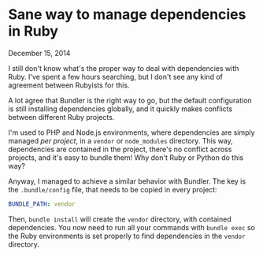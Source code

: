 # Sane way to manage dependencies in Ruby
December 15, 2014

I still don't know what's the proper way to deal with dependencies with
Ruby. I've spent a few hours searching, but I don't see any kind of
agreement between Rubyists for this.

A lot agree that Bundler is the right way to go, but the default
configuration is still installing dependencies globally, and it quickly
makes conflicts between different Ruby projects.

I'm used to PHP and Node.js environments, where dependencies are simply
managed *per project*, in a `vendor` or `node_modules` directory. This
way, dependencies are contained in the project, there's no conflict
across projects, and it's easy to bundle them! Why don't Ruby or Python
do this way?

Anyway, I managed to achieve a similar behavior with Bundler. The key is
the `.bundle/config` file, that needs to be copied in every project:

```yaml
BUNDLE_PATH: vendor
```

Then, `bundle install` will create the `vendor` directory, with
contained dependencies. You now need to run all your commands with
`bundle exec` so the Ruby environments is set properly to find
dependencies in the `vendor` directory.
